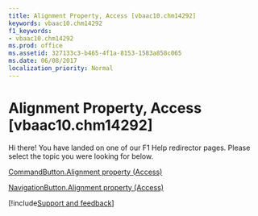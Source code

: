 ```yaml
---
title: Alignment Property, Access [vbaac10.chm14292]
keywords: vbaac10.chm14292
f1_keywords:
- vbaac10.chm14292
ms.prod: office
ms.assetid: 327133c3-b465-4f1a-8153-1583a858c065
ms.date: 06/08/2017
localization_priority: Normal
---
```



# Alignment Property, Access [vbaac10.chm14292]

Hi there! You have landed on one of our F1 Help redirector pages. Please select the topic you were looking for below.

[CommandButton.Alignment property (Access)](https://msdn.microsoft.com/library/b0081eea-1149-d173-646a-0800aa558415%28Office.15%29.aspx)

[NavigationButton.Alignment property (Access)](https://msdn.microsoft.com/library/1104aa67-38dc-d7b2-3b9a-9e31e11744cc%28Office.15%29.aspx)

[!include[Support and feedback](~/includes/feedback-boilerplate.md)]